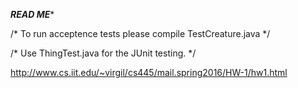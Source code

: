 *********READ ME**********

/* To run acceptence tests please compile TestCreature.java */

/* Use ThingTest.java for the JUnit testing. */

http://www.cs.iit.edu/~virgil/cs445/mail.spring2016/HW-1/hw1.html

